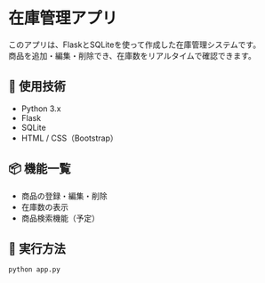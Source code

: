 # 在庫管理アプリ

このアプリは、FlaskとSQLiteを使って作成した在庫管理システムです。  
商品を追加・編集・削除でき、在庫数をリアルタイムで確認できます。

## 🔧 使用技術

- Python 3.x
- Flask
- SQLite
- HTML / CSS（Bootstrap）

## 📦 機能一覧

- 商品の登録・編集・削除
- 在庫数の表示
- 商品検索機能（予定）

## 🚀 実行方法

```bash
python app.py
